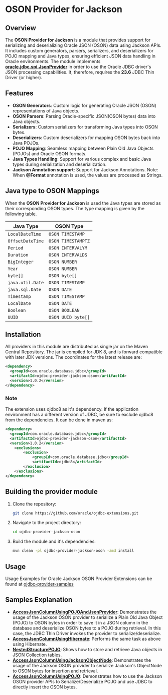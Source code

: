 # OSON Provider for Jackson
## Overview
The **OSON Provider for Jackson** is a module that provides support for serializing and deserializing Oracle JSON (OSON) data using Jackson APIs. 
It includes custom generators, parsers, serializers, and deserializers for POJO mapping and Java types, ensuring efficient 
JSON data handling in Oracle environments.
The module implements [**oracle.jdbc.spi.JsonProvider**](https://docs.oracle.com/en/database/oracle/oracle-database/23/jajdb/oracle/jdbc/spi/OsonProvider.html) 
in order to use the Oracle JDBC driver's JSON processing capabilities. It, therefore, requires the **23.6** JDBC Thin Driver (or higher).  
## Features
- **OSON Generators**: Custom logic for generating Oracle JSON (OSON) representations of Java objects.
- **OSON Parsers**: Parsing Oracle-specific JSON(OSON bytes) data into Java objects.
- **Serializers**: Custom serializers for transforming Java types into OSON bytes.
- **Deserializers**: Custom deserializers for mapping OSON bytes back into Java POJOs.
- **POJO Mapping**: Seamless mapping between Plain Old Java Objects (POJOs) and Oracle OSON formats.
- **Java Types Handling**: Support for various complex and basic Java types during serialization and deserialization.
- **Jackson Annotation support**: Support for Jackson Annotations. Note: When **@Format** annotation is used, the values are processed as Strings.

## Java type to OSON Mappings
When the **OSON Provider for Jackson** is used the Java types are stored as their corresponding OSON types. The type
mapping is given by the following table.

| **Java Type**                              | **OSON Type**      |
|--------------------------------------------|--------------------|
| `LocalDateTime`                            | `OSON TIMESTAMP`   |
| `OffsetDateTime`                           | `OSON TIMESTAMPTZ` |
| `Period`                                   | `OSON INTERVALYM`  |
| `Duration`                                 | `OSON INTERVALDS`  |
| `BigInteger`                               | `OSON NUMBER`      |
| `Year`                                     | `OSON NUMBER`      |
| `byte[]`                                   | `OSON byte[]`      |
| `java.util.Date`                           | `OSON TIMESTAMP`   |
| `java.sql.Date`                            | `OSON DATE`        |
| `Timestamp`                                | `OSON TIMESTAMP`   |
| `LocalDate`                                | `OSON DATE`        |
| `Boolean`                                  | `OSON BOOLEAN`     |
| `UUID`                                     | `OSON UUID byte[]` |


## Installation

All providers in this module are distributed as single jar on the Maven Central
Repository. The jar is compiled for JDK 8, and is forward compatible with later
JDK versions. The coordinates for the latest release are:
```xml
<dependency>
  <groupId>com.oracle.database.jdbc</groupId>
  <artifactId>ojdbc-provider-jackson-oson</artifactId>
  <version>1.0.2</version>
</dependency>
```
### Note
The extension uses ojdbc8 as it's dependency. If the application environment has a different version of JDBC, 
be sure to exclude ojdbc8 from the dependencies.
It can be done in maven as:

```xml
<dependency>
  <groupId>com.oracle.database.jdbc</groupId>
  <artifactId>ojdbc-provider-jackson-oson</artifactId>
  <version>1.0.2</version>
    <exclusions>
        <exclusion>
            <groupId>com.oracle.database.jdbc</groupId> 
            <artifactId>ojdbc8</artifactId>
        </exclusion>
    </exclusions>
</dependency>
```

## Building the provider module
1. Clone the repository:
   ```bash
   git clone https://github.com/oracle/ojdbc-extensions.git
2. Navigate to the project directory:
   ```bash
   cd ojdbc-provider-jackson-oson
3. Build the module and it's dependencies:
   ```bash
   mvn clean -pl ojdbc-provider-jackson-oson -amd install

## Usage
Usage Examples for Oracle Jackson OSON Provider Extensions can be found at [ojdbc-provider-samples](../ojdbc-provider-samples/src/main/java/oracle/jdbc/provider/oson/sample)

## Samples Explanation
- **[AccessJsonColumnUsingPOJOAndJsonProvider](../ojdbc-provider-samples/src/main/java/oracle/jdbc/provider/oson/sample/AccessJsonColumnUsingPOJOAndJsonProvider.java)**: 
  Demonstrates the usage of the Jackson OSON provider to serialize a Plain Old Java Object (POJO) to OSON 
  bytes in order to save it in a JSON column in the database and deserialize OSON bytes to 
  a POJO during retrieval. In this case, the JDBC Thin Driver invokes the provider to serialize/deserialize.
- **[AccessJsonColumnUsingHibernate](../ojdbc-provider-samples/src/main/java/oracle/jdbc/provider/oson/sample/AccessJsonColumnUsingHibernate.java)**: 
  Performs the same task as above using Hibernate. 
- **[NestedStructurePOJO](../ojdbc-provider-samples/src/main/java/oracle/jdbc/provider/oson/sample/NestedStructurePOJO.java)**:
  Shows how to store and  retrieve Java objects in JSON Collection tables.
- **[AccessJsonColumnUsingJacksonObjectNode](../ojdbc-provider-samples/src/main/java/oracle/jdbc/provider/oson/sample/AccessJsonColumnUsingJacksonObjectNode.java)**: 
  Demonstrates the usage of the Jackson OSON provider to serialize Jackson's ObjectNode 
  to OSON bytes for insertion and retrieval.
- **[AccessJsonColumnUsingPOJO](../ojdbc-provider-samples/src/main/java/oracle/jdbc/provider/oson/sample/AccessJsonColumnUsingPOJO.java)**: 
  Demonstrates how to use the Jackson OSON provider APIs to Serialize/Deserialize POJO and use JDBC
  to directly insert the OSON bytes.


